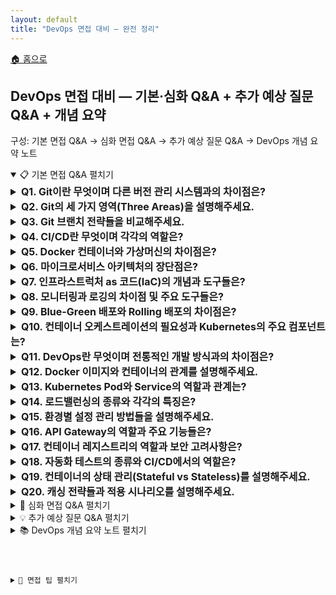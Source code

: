 ```yaml
---
layout: default
title: "DevOps 면접 대비 — 완전 정리"
---
```


<p class="breadcrumb"><a href="/cs_study/home.html">🏠 홈으로</a></p>

<section>
  <h2>DevOps 면접 대비 — 기본·심화 Q&A + 추가 예상 질문 Q&A + 개념 요약</h2>
  <p>구성: 기본 면접 Q&A → 심화 면접 Q&A → 추가 예상 질문 Q&A → DevOps 개념 요약 노트</p>
</section>

<!-- ① 기본 면접 Q&A -->
<details open>
  <summary><span class="accordion-title">📋 기본 면접 Q&A</span> <span class="indicator">펼치기</span></summary>
  <div class="accordion-content">
<details>
  <summary style="font-size:1rem;"><b>Q1. Git이란 무엇이며 다른 버전 관리 시스템과의 차이점은?</b></summary>
  <div class="accordion-content">
<p>Git은 분산 버전 관리 시스템으로, 각 개발자가 로컬에 전체 프로젝트 히스토리를 가지고 작업할 수 있습니다. SVN이나 CVS와 달리 중앙 서버 없이도 독립적으로 작업 가능하며, 브랜치 생성과 병합이 매우 빠르고 효율적입니다. 또한 데이터 무결성을 위해 SHA-1 해시를 사용하여 모든 객체를 식별하고, 스냅샷 방식으로 변경사항을 저장합니다.</p>
  </div>
</details>

<details>
  <summary style="font-size:1rem;"><b>Q2. Git의 세 가지 영역(Three Areas)을 설명해주세요.</b></summary>
  <div class="accordion-content">
<p>**Working Directory**는 실제 파일이 있는 작업 공간으로 수정 중인 파일들이 있습니다. **Staging Area(Index)**는 다음 커밋에 포함될 변경사항들을 임시로 저장하는 영역입니다. **Repository**는 실제 커밋된 히스토리가 저장되는 곳입니다. 파일은 Working Directory에서 수정되고, `git add`로 Staging Area에 추가되며, `git commit`으로 Repository에 영구 저장됩니다.</p>
  </div>
</details>

<details>
  <summary style="font-size:1rem;"><b>Q3. Git 브랜치 전략들을 비교해주세요.</b></summary>
  <div class="accordion-content">
<p>**Git Flow**는 master, develop, feature, release, hotfix 브랜치로 구성된 복잡한 모델로 대규모 프로젝트에 적합합니다. **GitHub Flow**는 master와 feature 브랜치만 사용하는 단순한 모델로 지속적 배포에 유리합니다. **GitLab Flow**는 environment 브랜치를 추가하여 배포 환경별 관리가 가능합니다. **Trunk-based Development**는 매우 짧은 생명주기의 브랜치를 사용하거나 직접 main에 커밋하는 방식입니다.</p>
  </div>
</details>

<details>
  <summary style="font-size:1rem;"><b>Q4. CI/CD란 무엇이며 각각의 역할은?</b></summary>
  <div class="accordion-content">
<p>**CI(Continuous Integration)**는 개발자들이 코드 변경사항을 자주 통합하고 자동화된 빌드와 테스트를 수행하여 통합 문제를 조기에 발견하는 것입니다. **CD(Continuous Deployment/Delivery)**는 Delivery의 경우 프로덕션 배포 준비 상태까지 자동화하고, Deployment는 프로덕션까지 완전 자동 배포하는 것입니다. 이를 통해 배포 리스크를 줄이고 릴리스 주기를 단축할 수 있습니다.</p>
  </div>
</details>

<details>
  <summary style="font-size:1rem;"><b>Q5. Docker 컨테이너와 가상머신의 차이점은?</b></summary>
  <div class="accordion-content">
<p>가상머신은 하이퍼바이저 위에서 완전한 운영체제를 실행하며 강력한 격리를 제공하지만 리소스 오버헤드가 큽니다. Docker 컨테이너는 호스트 OS 커널을 공유하면서 애플리케이션 레벨에서 격리를 제공합니다. 컨테이너는 시작 시간이 빠르고 리소스 효율적이며 이미지 크기가 작지만, 보안 격리가 상대적으로 약하고 같은 커널을 공유하므로 OS 레벨 버그에 취약할 수 있습니다.</p>
  </div>
</details>

<details>
  <summary style="font-size:1rem;"><b>Q6. 마이크로서비스 아키텍처의 장단점은?</b></summary>
  <div class="accordion-content">
<p>**장점**: 서비스별 독립적 개발과 배포가 가능하고, 기술 스택을 자유롭게 선택할 수 있으며, 장애 격리와 확장성이 우수합니다. 팀의 자율성이 높아지고 비즈니스 도메인에 맞는 최적화가 가능합니다. **단점**: 서비스 간 통신 복잡성이 증가하고, 분산 시스템의 복잡성(네트워크 지연, 장애 처리)을 다뤄야 하며, 데이터 일관성 관리와 모니터링이 어려워집니다. 운영 복잡도가 크게 증가합니다.</p>
  </div>
</details>

<details>
  <summary style="font-size:1rem;"><b>Q7. 인프라스트럭처 as 코드(IaC)의 개념과 도구들은?</b></summary>
  <div class="accordion-content">
<p>IaC는 인프라를 코드로 정의하고 관리하는 방식으로, 수동 설정 대신 선언적 파일로 인프라를 구성합니다. **Terraform**은 클라우드 무관한 프로비저닝 도구이고, **AWS CloudFormation**은 AWS 전용 서비스입니다. **Ansible**은 구성 관리와 애플리케이션 배포에 강점이 있고, **Kubernetes**는 컨테이너 오케스트레이션을 담당합니다. 이를 통해 인프라의 버전 관리, 재현성, 확장성을 확보할 수 있습니다.</p>
  </div>
</details>

<details>
  <summary style="font-size:1rem;"><b>Q8. 모니터링과 로깅의 차이점 및 주요 도구들은?</b></summary>
  <div class="accordion-content">
<p>**모니터링**은 시스템의 현재 상태와 성능 지표를 실시간으로 추적하여 문제를 사전에 감지하는 것입니다. **로깅**은 시스템에서 발생하는 이벤트를 기록하여 문제 분석과 디버깅에 활용합니다. Prometheus와 Grafana는 메트릭 수집과 시각화에 사용되고, ELK Stack(Elasticsearch, Logstash, Kibana)이나 EFK Stack은 로그 수집과 분석에 활용됩니다. APM 도구로는 New Relic, DataDog 등이 있습니다.</p>
  </div>
</details>

<details>
  <summary style="font-size:1rem;"><b>Q9. Blue-Green 배포와 Rolling 배포의 차이점은?</b></summary>
  <div class="accordion-content">
<p>**Blue-Green 배포**는 현재 환경(Blue)과 동일한 새로운 환경(Green)을 구성하고, 트래픽을 한 번에 전환하는 방식입니다. 롤백이 빠르고 다운타임이 없지만 리소스가 2배로 필요합니다. **Rolling 배포**는 인스턴스를 점진적으로 교체하는 방식으로 리소스 효율적이지만 배포 중 버전이 혼재되고 롤백이 복잡할 수 있습니다. **Canary 배포**는 소수 사용자에게만 먼저 배포하여 안정성을 검증하는 방식입니다.</p>
  </div>
</details>

<details>
  <summary style="font-size:1rem;"><b>Q10. 컨테이너 오케스트레이션의 필요성과 Kubernetes의 주요 컴포넌트는?</b></summary>
  <div class="accordion-content">
<p>대규모 컨테이너 환경에서는 자동 배포, 스케일링, 로드밸런싱, 장애 복구, 롤링 업데이트 등이 필요합니다. **Kubernetes**의 주요 컴포넌트로는 API Server(클러스터 관리), etcd(설정 저장소), Scheduler(파드 배치), Controller Manager(상태 관리), kubelet(노드 에이전트), kube-proxy(네트워킹)가 있습니다. Pod, Service, Deployment, ConfigMap, Secret 등의 리소스로 애플리케이션을 선언적으로 관리합니다.</p>
  </div>
</details>

<details>
  <summary style="font-size:1rem;"><b>Q11. DevOps란 무엇이며 전통적인 개발 방식과의 차이점은?</b></summary>
  <div class="accordion-content">
<p>DevOps는 Development와 Operations의 합성어로, 개발팀과 운영팀 간의 협력과 소통을 강화하여 소프트웨어 개발과 배포를 자동화하는 문화와 방법론입니다. 전통적인 방식에서는 개발과 운영이 분리되어 사일로 효과가 발생했지만, DevOps는 전체 라이프사이클을 통합하여 빠른 피드백과 지속적인 개선을 추구합니다. 자동화, 협업, 측정, 공유의 핵심 가치를 통해 배포 빈도를 높이고 장애 복구 시간을 단축합니다.</p>
  </div>
</details>

<details>
  <summary style="font-size:1rem;"><b>Q12. Docker 이미지와 컨테이너의 관계를 설명해주세요.</b></summary>
  <div class="accordion-content">
<p>Docker 이미지는 애플리케이션과 그 실행 환경을 포함한 읽기 전용 템플릿입니다. 컨테이너는 이미지를 실행한 인스턴스로, 이미지 위에 쓰기 가능한 레이어가 추가됩니다. 하나의 이미지로 여러 개의 컨테이너를 생성할 수 있으며, 각 컨테이너는 독립적인 실행 환경을 가집니다. 이미지는 레이어 구조로 되어 있어 공통 레이어를 재사용하여 저장 공간을 효율적으로 사용합니다.</p>
  </div>
</details>

<details>
  <summary style="font-size:1rem;"><b>Q13. Kubernetes Pod와 Service의 역할과 관계는?</b></summary>
  <div class="accordion-content">
<p>**Pod**는 Kubernetes의 최소 배포 단위로, 하나 이상의 컨테이너를 포함하며 동일한 네트워크와 스토리지를 공유합니다. Pod는 일시적이고 IP가 변경될 수 있습니다. **Service**는 Pod에 대한 안정적인 네트워크 엔드포인트를 제공하는 추상화 계층입니다. 로드밸런싱과 서비스 디스커버리를 담당하며, ClusterIP, NodePort, LoadBalancer, ExternalName 타입이 있습니다. Selector를 통해 Pod를 동적으로 연결합니다.</p>
  </div>
</details>

<details>
  <summary style="font-size:1rem;"><b>Q14. 로드밸런싱의 종류와 각각의 특징은?</b></summary>
  <div class="accordion-content">
<p>**Layer 4 로드밸런싱**은 IP와 포트 정보를 기반으로 트래픽을 분산하며 속도가 빠르지만 세밀한 제어가 어렵습니다. **Layer 7 로드밸런싱**은 HTTP 헤더, URL, 쿠키 등을 분석하여 지능적인 라우팅이 가능하지만 처리 오버헤드가 있습니다. 알고리즘으로는 Round Robin(순차 분산), Least Connections(최소 연결), IP Hash(클라이언트 IP 기반), Weighted(가중치 기반) 등이 있습니다.</p>
  </div>
</details>

<details>
  <summary style="font-size:1rem;"><b>Q15. 환경별 설정 관리 방법들을 설명해주세요.</b></summary>
  <div class="accordion-content">
<p>**환경변수**는 가장 기본적인 방법으로 12-factor app 원칙에 따라 코드와 설정을 분리합니다. **설정 파일**은 환경별로 다른 파일을 사용하며, **Kubernetes ConfigMap/Secret**은 설정과 민감 정보를 별도로 관리합니다. **외부 설정 서비스**(Consul, etcd, AWS Parameter Store)를 사용하여 중앙화된 설정 관리도 가능합니다. 설정 변경 시 자동 재배포나 동적 리로드 기능도 고려해야 합니다.</p>
  </div>
</details>

<details>
  <summary style="font-size:1rem;"><b>Q16. API Gateway의 역할과 주요 기능들은?</b></summary>
  <div class="accordion-content">
<p>API Gateway는 마이크로서비스 아키텍처에서 클라이언트와 백엔드 서비스 사이의 단일 진입점 역할을 합니다. **주요 기능**으로는 요청 라우팅과 로드밸런싱, 인증과 인가, Rate Limiting과 Throttling, 요청/응답 변환, 로깅과 모니터링, 캐싱, CORS 처리가 있습니다. Kong, AWS API Gateway, Istio Gateway, NGINX Plus 등의 솔루션이 있으며, 서비스별 횡단 관심사를 중앙에서 처리할 수 있습니다.</p>
  </div>
</details>

<details>
  <summary style="font-size:1rem;"><b>Q17. 컨테이너 레지스트리의 역할과 보안 고려사항은?</b></summary>
  <div class="accordion-content">
<p>컨테이너 레지스트리는 Docker 이미지를 저장하고 배포하는 중앙 저장소입니다. Docker Hub, AWS ECR, Google GCR, Harbor 등이 있습니다. **보안 고려사항**으로는 이미지 취약점 스캔, 디지털 서명을 통한 이미지 무결성 검증, RBAC을 통한 접근 제어, 프라이빗 레지스트리 사용, 이미지 태그 관리가 있습니다. 또한 base 이미지 선택 시 공식 이미지나 최소 이미지(alpine) 사용을 권장합니다.</p>
  </div>
</details>

<details>
  <summary style="font-size:1rem;"><b>Q18. 자동화 테스트의 종류와 CI/CD에서의 역할은?</b></summary>
  <div class="accordion-content">
<p>**단위 테스트**는 개별 함수나 클래스를 검증하며 빠르고 격리된 테스트입니다. **통합 테스트**는 여러 컴포넌트 간의 상호작용을 검증하고, **E2E 테스트**는 전체 시스템의 동작을 사용자 관점에서 검증합니다. CI/CD에서는 단위 테스트→통합 테스트→E2E 테스트 순으로 실행하며, 실패 시 파이프라인을 중단합니다. 테스트 자동화를 통해 회귀 버그를 방지하고 배포 품질을 보장할 수 있습니다.</p>
  </div>
</details>

<details>
  <summary style="font-size:1rem;"><b>Q19. 컨테이너의 상태 관리(Stateful vs Stateless)를 설명해주세요.</b></summary>
  <div class="accordion-content">
<p>**Stateless 애플리케이션**은 요청 간에 상태를 유지하지 않아 수평 확장이 쉽고 장애 복구가 간단합니다. 대부분의 웹 애플리케이션이 이에 해당합니다. **Stateful 애플리케이션**은 데이터베이스처럼 상태를 유지해야 하며, Kubernetes StatefulSet을 사용하여 관리합니다. Persistent Volume을 통해 데이터를 영구 저장하고, 순서가 있는 배포와 안정적인 네트워크 식별자를 제공합니다. 상태 분리 설계가 클라우드 네이티브의 핵심 원칙입니다.</p>
  </div>
</details>

<details>
  <summary style="font-size:1rem;"><b>Q20. 캐싱 전략들과 적용 시나리오를 설명해주세요.</b></summary>
  <div class="accordion-content">
<p>**Redis/Memcached** 같은 인메모리 캐시는 빠른 응답이 필요한 데이터에 사용합니다. **CDN**은 정적 리소스의 지리적 분산 캐싱에 활용되고, **애플리케이션 레벨 캐싱**은 계산 비용이 높은 결과를 저장합니다. **데이터베이스 쿼리 캐싱**은 반복적인 조회 성능을 향상시킵니다. 캐시 무효화 전략(TTL, Cache-aside, Write-through, Write-behind)과 캐시 일관성 관리가 중요하며, 캐시 히트율 모니터링을 통해 효과를 측정해야 합니다.</p>
  </div>
</details>
  </div>
</details>

<!-- ② 심화 면접 Q&A -->
<details>
  <summary><span class="accordion-title">🚀 심화 면접 Q&A</span> <span class="indicator">펼치기</span></summary>
  <div class="accordion-content">
<details>
  <summary style="font-size:1rem;"><b>Q11. Git Rebase와 Merge의 차이점과 사용 시나리오는?</b></summary>
  <div class="accordion-content">
<p>**Merge**는 두 브랜치의 변경사항을 병합 커밋으로 합치는 방식으로 히스토리가 보존되지만 복잡해질 수 있습니다. **Rebase**는 커밋을 다른 브랜치 위에 재배치하여 선형적인 히스토리를 만듭니다. Rebase는 feature 브랜치를 깔끔하게 정리할 때 사용하고, Merge는 히스토리 보존이 중요한 경우나 공유 브랜치에서 사용합니다. **주의사항**: 공개된 브랜치에서는 rebase를 피해야 합니다.</p>
  </div>
</details>

<details>
  <summary style="font-size:1rem;"><b>Q12. 컨테이너 보안의 주요 고려사항들은?</b></summary>
  <div class="accordion-content">
<p>**이미지 보안**: 최소한의 베이스 이미지 사용, 취약점 스캔, 신뢰할 수 있는 레지스트리 사용이 중요합니다. **런타임 보안**: 비특권 사용자로 실행, 읽기 전용 파일시스템, 리소스 제한 설정이 필요합니다. **네트워크 보안**: 네트워크 정책으로 트래픽 제한, 서비스 메시로 암호화된 통신을 구현합니다. **액세스 제어**: RBAC(Role-Based Access Control)과 Pod Security Standards를 활용합니다.</p>
  </div>
</details>

<details>
  <summary style="font-size:1rem;"><b>Q13. DevSecOps의 개념과 구현 방법은?</b></summary>
  <div class="accordion-content">
<p>DevSecOps는 개발 라이프사이클 전반에 보안을 통합하는 방식입니다. **Shift-Left** 접근으로 개발 초기부터 보안을 고려하고, 자동화된 보안 테스트를 CI/CD 파이프라인에 통합합니다. SAST(정적 분석), DAST(동적 분석), 의존성 취약점 검사, 컨테이너 이미지 스캔을 자동화하고, Infrastructure as Code의 보안 검증도 포함합니다. 지속적인 모니터링과 컴플라이언스 검사도 중요합니다.</p>
  </div>
</details>

<details>
  <summary style="font-size:1rem;"><b>Q14. 분산 시스템에서의 데이터 일관성 문제와 해결 방법은?</b></summary>
  <div class="accordion-content">
<p>**CAP 정리**에 따르면 일관성(Consistency), 가용성(Availability), 분할 내성(Partition tolerance) 중 두 가지만 보장할 수 있습니다. **Eventually Consistent** 모델에서는 일정 시간 후 일관성이 보장되고, **Strong Consistency**는 모든 노드가 동시에 같은 값을 봅니다. **Saga 패턴**이나 **Two-Phase Commit**으로 분산 트랜잭션을 처리하고, **CQRS**와 **Event Sourcing**으로 읽기/쓰기를 분리할 수 있습니다.</p>
  </div>
</details>

<details>
  <summary style="font-size:1rem;"><b>Q15. 서비스 메시(Service Mesh)의 개념과 필요성은?</b></summary>
  <div class="accordion-content">
<p>서비스 메시는 마이크로서비스 간 통신을 관리하는 인프라 계층입니다. **Istio**나 **Linkerd** 같은 도구로 서비스 간 통신 암호화, 로드밸런싱, 서킷 브레이커, 분산 추적, 카나리 배포를 자동화할 수 있습니다. 애플리케이션 코드와 네트워킹 로직을 분리하여 개발팀은 비즈니스 로직에 집중하고, 운영팀은 네트워킹과 보안을 중앙에서 관리할 수 있습니다.</p>
  </div>
</details>

<details>
  <summary style="font-size:1rem;"><b>Q16. 클라우드 네이티브 애플리케이션의 12 Factor App 원칙들은?</b></summary>
  <div class="accordion-content">
<p>1. **코드베이스**: 하나의 코드베이스, 다양한 배포
2. **의존성**: 명시적 선언과 격리
3. **설정**: 환경별 설정을 환경변수로 관리
4. **백엔드 서비스**: 리소스로 취급
5. **빌드, 릴리스, 실행**: 단계별 엄격한 분리
6. **프로세스**: 무상태 프로세스로 실행
7. **포트 바인딩**: 서비스를 포트에 바인딩하여 내보내기
8. **동시성**: 프로세스 모델로 확장
9. **폐기 가능성**: 빠른 시작과 우아한 종료
10. **개발/프로덕션 일치**: 환경 간 차이 최소화
11. **로그**: 이벤트 스트림으로 처리
12. **관리 프로세스**: 일회성 관리 작업을 별도 프로세스로 실행</p>
  </div>
</details>

<details>
  <summary style="font-size:1rem;"><b>Q17. GitOps의 개념과 장점은?</b></summary>
  <div class="accordion-content">
<p>GitOps는 Git을 인프라와 애플리케이션 배포의 단일 진실 소스로 사용하는 운영 모델입니다. 모든 변경사항을 Git에서 관리하고, 자동화된 에이전트가 Git 상태와 실제 환경을 동기화합니다. **장점**으로는 배포의 추적성과 감사 기능, 롤백의 용이성, 선언적 인프라 관리, 개발자 친화적 워크플로우가 있습니다. ArgoCD, Flux 같은 도구로 구현할 수 있습니다.</p>
  </div>
</details>

<details>
  <summary style="font-size:1rem;"><b>Q18. 컨테이너 성능 최적화 방법들은?</b></summary>
  <div class="accordion-content">
<p>**이미지 최적화**: 멀티스테이지 빌드 사용, 불필요한 패키지 제거, 레이어 캐싱 활용이 중요합니다. **리소스 관리**: CPU/메모리 requests와 limits 적절히 설정하고, HPA(Horizontal Pod Autoscaler)로 자동 스케일링을 구성합니다. **네트워킹**: 서비스 디스커버리 최적화, 로드밸런서 설정 튜닝을 진행합니다. **스토리지**: 적절한 볼륨 타입 선택, 데이터 지역성 고려가 필요합니다.</p>
  </div>
</details>
  </div>
</details>

<!-- ③ 추가 예상 질문 Q&A -->
<details>
  <summary><span class="accordion-title">💡 추가 예상 질문 Q&A</span> <span class="indicator">펼치기</span></summary>
  <div class="accordion-content">
<details>
  <summary style="font-size:1rem;"><b>Q19. 카오스 엔지니어링(Chaos Engineering)이란?</b></summary>
  <div class="accordion-content">
<p>카오스 엔지니어링은 의도적으로 시스템에 장애를 주입하여 복원력을 테스트하는 방법입니다. Netflix의 Chaos Monkey가 대표적인 예로, 무작위로 인스턴스를 종료하여 시스템의 내결함성을 검증합니다. 프로덕션 환경에서 작은 실험부터 시작하여 점진적으로 확대하고, 가설을 세우고 결과를 측정하여 시스템의 약점을 발견하고 개선합니다.</p>
  </div>
</details>

<details>
  <summary style="font-size:1rem;"><b>Q20. 옵저버빌리티(Observability)와 모니터링의 차이는?</b></summary>
  <div class="accordion-content">
<p>**모니터링**은 알려진 문제를 추적하고 미리 정의된 메트릭을 수집하는 것입니다. **옵저버빌리티**는 시스템의 내부 상태를 외부 출력만으로 얼마나 잘 이해할 수 있는지를 나타내며, 예상치 못한 문제도 디버깅할 수 있어야 합니다. Three Pillars는 메트릭(Metrics), 로그(Logs), 트레이스(Traces)로 구성되며, 분산 추적과 고차원 메트릭을 통해 복잡한 시스템의 동작을 이해할 수 있습니다.</p>
  </div>
</details>

<details>
  <summary style="font-size:1rem;"><b>Q21. 제로 다운타임 배포 전략들을 비교해주세요.</b></summary>
  <div class="accordion-content">
<p>**Rolling Update**: 점진적 인스턴스 교체, 리소스 효율적이지만 버전 혼재 가능
**Blue-Green**: 완전한 환경 교체, 빠른 롤백 가능하지만 리소스 2배 필요
**Canary**: 일부 트래픽만 새 버전으로 라우팅, 위험 최소화하지만 복잡한 구현
**A/B Testing**: 사용자 그룹별 다른 버전 제공, 비즈니스 검증 가능
**Feature Toggles**: 코드는 배포하되 기능은 스위치로 제어</p>
  </div>
</details>

<details>
  <summary style="font-size:1rem;"><b>Q22. 클라우드 비용 최적화 전략은?</b></summary>
  <div class="accordion-content">
<p>**리소스 적정 사이징**: 실제 사용량에 맞는 인스턴스 타입 선택, 과도한 프로비저닝 방지가 중요합니다. **예약 인스턴스/스팟 인스턴스**: 장기 사용 예측되는 워크로드는 예약 인스턴스, 중단 가능한 작업은 스팟 인스턴스를 활용합니다. **자동 스케일링**: 수요에 따른 자동 확장/축소로 불필요한 리소스 사용을 방지하고, 스케줄링된 스케일링으로 예측 가능한 패턴에 대응합니다. **태깅과 모니터링**: 리소스별 비용 추적과 알림 설정이 필요합니다.</p>
  </div>
</details>

<details>
  <summary style="font-size:1rem;"><b>Q23. 멀티 클라우드와 하이브리드 클라우드의 차이점과 고려사항은?</b></summary>
  <div class="accordion-content">
<p>**멀티 클라우드**는 여러 클라우드 제공업체를 동시에 사용하는 것이고, **하이브리드 클라우드**는 온프레미스와 클라우드를 연결하여 사용하는 것입니다. 멀티 클라우드는 벤더 종속성 회피와 최적 서비스 선택이 가능하지만 복잡성이 증가합니다. 하이브리드는 민감한 데이터는 온프레미스에, 확장성이 필요한 워크로드는 클라우드에 배치할 수 있습니다. 두 방식 모두 네트워킹, 보안, 데이터 동기화의 복잡성을 관리해야 합니다.</p>
  </div>
</details>

<details>
  <summary style="font-size:1rem;"><b>Q24. 분산 추적(Distributed Tracing)의 중요성과 구현 방법은?</b></summary>
  <div class="accordion-content">
<p>마이크로서비스 환경에서 하나의 요청이 여러 서비스를 거치며 처리되므로, 전체 요청 경로를 추적하기 어렵습니다. 분산 추적은 요청의 전체 여정을 시각화하여 병목 지점과 장애 원인을 파악할 수 있게 합니다. **OpenTelemetry**로 표준화된 계측을 구현하고, **Jaeger**나 **Zipkin**으로 데이터를 수집하고 시각화합니다. 트레이스 ID를 통해 관련된 모든 스팬을 연결하고, 의미 있는 메타데이터를 태그로 추가합니다.</p>
  </div>
</details>
  </div>
</details>

<!-- ④ DevOps 개념 요약 노트 -->
<details>
  <summary><span class="accordion-title">📚 DevOps 개념 요약 노트</span> <span class="indicator">펼치기</span></summary>
  <div class="accordion-content">
<h3>🔄 버전 관리 (Git)</h3>
<b>Git 워크플로우</b>
<ul>
<li>Working Directory ↔ Staging Area ↔ Repository</li>
<li>add: Working → Staging</li>
<li>commit: Staging → Repository</li>
<li>checkout: Repository → Working</li>
</ul>
<b>브랜치 전략 비교</b>
<ul>
<li><b>Git Flow</b>: feature → develop → release → master</li>
<li><b>GitHub Flow</b>: feature → master (simple)</li>
<li><b>GitLab Flow</b>: feature → master → environment</li>
<li><b>Trunk-based</b>: 짧은 브랜치 또는 직접 master</li>
</ul>
<b>주요 명령어</b>
<pre><code class="language-bash">git add .                    # 스테이징
git commit -m &quot;message&quot;      # 커밋
git push origin branch       # 푸시
git pull origin branch       # 풀
git merge branch            # 머지
git rebase branch           # 리베이스
git stash                   # 임시 저장
git cherry-pick commit      # 특정 커밋 적용
</code></pre>
<h3>🐳 컨테이너화 (Docker)</h3>
<b>Docker 기본 개념</b>
<ul>
<li>이미지: 실행 가능한 패키지</li>
<li>컨테이너: 이미지의 실행 인스턴스</li>
<li>레지스트리: 이미지 저장소</li>
</ul>
<b>Dockerfile 최적화</b>
<pre><code class="language-dockerfile"># 멀티스테이지 빌드
FROM node:16 AS builder
WORKDIR /app
COPY package*.json ./
RUN npm ci --only=production
<p>FROM node:16-alpine
WORKDIR /app
COPY --from=builder /app/node_modules ./node_modules
COPY . .
EXPOSE 3000
CMD [&amp;quot;npm&amp;quot;, &amp;quot;start&amp;quot;]
&lt;/code&gt;&lt;/pre&gt;</p>
<h3>☸️ 오케스트레이션 (Kubernetes)</h3>
<b>핵심 리소스</b>
<ul>
<li><b>Pod</b>: 최소 배포 단위</li>
<li><b>Service</b>: 네트워킹과 로드밸런싱</li>
<li><b>Deployment</b>: 선언적 업데이트</li>
<li><b>ConfigMap/Secret</b>: 설정과 비밀 관리</li>
</ul>
<b>kubectl 주요 명령어</b>
<pre><code class="language-bash">kubectl get pods                    # Pod 목록
kubectl describe pod &lt;name&gt;         # Pod 상세 정보
kubectl logs &lt;pod-name&gt;            # 로그 확인
kubectl apply -f deployment.yaml   # 리소스 적용
kubectl delete -f deployment.yaml  # 리소스 삭제
kubectl exec -it &lt;pod&gt; -- /bin/sh  # Pod 내부 접속
</code></pre>
<h3>🔄 CI/CD 파이프라인</h3>
<b>CI (Continuous Integration)</b>
1. 소스 코드 푸시
2. 자동 빌드 트리거
3. 단위 테스트 실행
4. 정적 분석 수행
5. 아티팩트 생성
<b>CD (Continuous Deployment)</b>
1. 통합 테스트
2. 보안 스캔
3. 스테이징 배포
4. 승인 프로세스
5. 프로덕션 배포
<h3>📊 모니터링 & 옵저버빌리티</h3>
<b>Three Pillars</b>
<ul>
<li><b>Metrics</b>: 시계열 수치 데이터</li>
<li><b>Logs</b>: 구조화된 이벤트 데이터</li>
<li><b>Traces</b>: 분산 시스템의 요청 경로</li>
</ul>
<b>주요 도구</b>
<ul>
<li><b>Prometheus + Grafana</b>: 메트릭 수집/시각화</li>
<li><b>ELK/EFK Stack</b>: 로그 관리</li>
<li><b>Jaeger/Zipkin</b>: 분산 추적</li>
<li><b>AlertManager</b>: 알림 관리</li>
</ul>
<h3>🛡️ 보안 (DevSecOps)</h3>
<b>Shift-Left Security</b>
<ul>
<li>개발 초기부터 보안 고려</li>
<li>자동화된 보안 테스트</li>
<li>코드 스캔과 취약점 분석</li>
</ul>
<b>보안 도구</b>
<ul>
<li><b>SAST</b>: SonarQube, Checkmarx</li>
<li><b>DAST</b>: OWASP ZAP, Burp Suite</li>
<li><b>Container Scanning</b>: Twistlock, Aqua</li>
<li><b>Dependency Check</b>: Snyk, OWASP Dependency Check</li>
</ul>
<h3>☁️ 클라우드 네이티브</h3>
<b>12 Factor App 핵심 원칙</b>
1. 코드베이스 통합
2. 의존성 명시
3. 환경변수로 설정 관리
4. 백엔드 서비스를 리소스로 취급
5. 빌드/릴리스/실행 분리
6. 무상태 프로세스
<b>Infrastructure as Code</b>
<ul>
<li><b>Terraform</b>: 멀티 클라우드 프로비저닝</li>
<li><b>CloudFormation</b>: AWS 전용</li>
<li><b>Ansible</b>: 구성 관리</li>
<li><b>Helm</b>: Kubernetes 패키지 관리</li>
</ul>
<h3>🎯 성능 최적화</h3>
<b>컨테이너 최적화</b>
<ul>
<li>최소 베이스 이미지 사용</li>
<li>레이어 캐싱 활용</li>
<li>멀티스테이지 빌드</li>
<li>리소스 제한 설정</li>
</ul>
<b>Kubernetes 최적화</b>
<ul>
<li>HPA/VPA 자동 스케일링</li>
<li>리소스 requests/limits 적절 설정</li>
<li>노드 어피니티 활용</li>
<li>PDB(Pod Disruption Budget) 설정</li>
</ul>
  </div>
</details>

<!-- ⑤ 면접 팁 -->
<details>
  <summary><span class="accordion-title">💭 면접 팁</span> <span class="indicator">펼치기</span></summary>
  <div class="accordion-content">
<p>1. &lt;b&gt;실무 경험 중심&lt;/b&gt;: 이론보다는 실제 프로젝트에서의 경험과 해결한 문제들을 구체적으로 설명
2. &lt;b&gt;도구의 목적과 한계&lt;/b&gt;: 각 도구를 선택한 이유와 트레이드오프를 설명할 수 있어야 함
3. &lt;b&gt;전체적인 아키텍처 관점&lt;/b&gt;: 개별 기술보다는 시스템 전체의 관점에서 설명
4. &lt;b&gt;최신 트렌드 이해&lt;/b&gt;: GitOps, 서비스 메시, 옵저버빌리티 등 최신 개념에 대한 이해
5. &lt;b&gt;문제 해결 과정&lt;/b&gt;: 장애 상황이나 성능 문제를 어떻게 분석하고 해결했는지 설명
6. &lt;b&gt;비즈니스 영향&lt;/b&gt;: 기술적 개선이 비즈니스에 미친 영향을 정량적으로 설명
7. &lt;b&gt;보안과 컴플라이언스&lt;/b&gt;: DevSecOps 관점에서 보안을 어떻게 통합했는지 설명
8. &lt;b&gt;팀 협업&lt;/b&gt;: 개발팀과의 협업 방식과 문화 개선 경험</p>
  </div>
</details>
